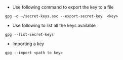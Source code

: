 - Use following command to export the key to a file

```shell
gpg -o ~/secret-keys.asc --export-secret-key  <key>
```

- Use following to list all the keys available

```shell
gpg --list-secret-keys
```

- Importing a key

```shell
gpg --import <path to key>
```